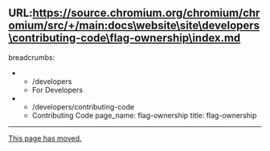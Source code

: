URL:https://source.chromium.org/chromium/chromium/src/+/main:docs\website\site\developers\contributing-code\flag-ownership\index.md
---
breadcrumbs:
- - /developers
  - For Developers
- - /developers/contributing-code
  - Contributing Code
page_name: flag-ownership
title: flag-ownership
---

[This page has
moved.](https://chromium.googlesource.com/chromium/src/+/HEAD/docs/flag_ownership.md)
